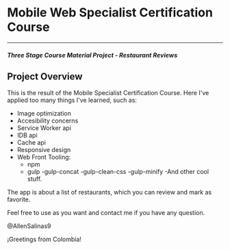 # Mobile Web Specialist Certification Course
---
#### _Three Stage Course Material Project - Restaurant Reviews_

## Project Overview

This is the result of the Mobile Specialist Certification Course. Here I've applied too many things I've learned, such as:
- Image optimization
- Accesibility concerns
- Service Worker api
- IDB api
- Cache api
- Responsive design 
- Web Front Tooling:
  - npm
  - gulp
    -gulp-concat
    -gulp-clean-css
    -gulp-minify
-And other cool stuff.

The app is about a list of restaurants, which you can review and mark as favorite.

Feel free to use as you want and contact me if you have any question.

@AllenSalinas9


¡Greetings from Colombia!
